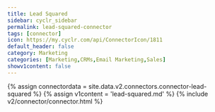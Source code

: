 ```yaml
---
title: Lead Squared
sidebar: cyclr_sidebar
permalink: lead-squared-connector
tags: [connector]
icon: https://my.cyclr.com/api/ConnectorIcon/1811
default_header: false
category: Marketing
categories: [Marketing,CRMs,Email Marketing,Sales]
showv1content: false
---
```

{% assign connectordata = site.data.v2.connectors.connector-lead-squared %}
{% assign v1content = 'lead-squared.md' %}
{% include v2/connector/connector.html %}	